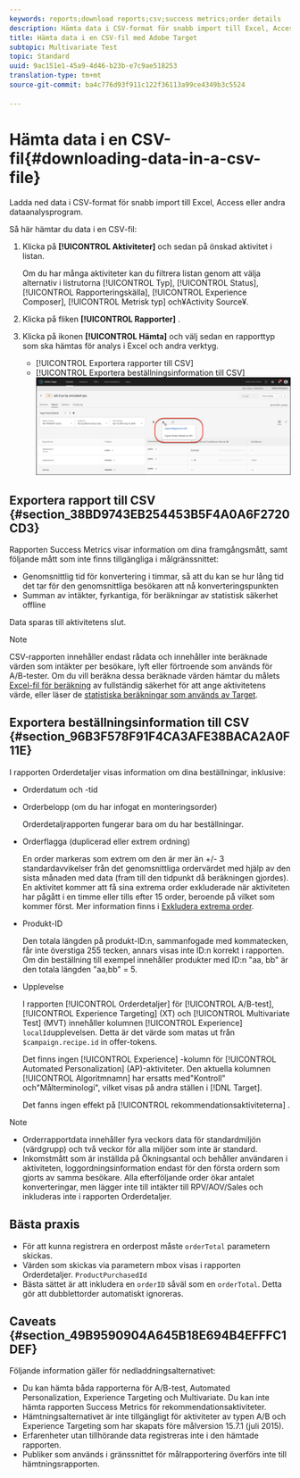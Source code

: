 ```yaml
---
keywords: reports;download reports;csv;success metrics;order details
description: Hämta data i CSV-format för snabb import till Excel, Access eller andra dataanalysprogram med Adobe Target.
title: Hämta data i en CSV-fil med Adobe Target
subtopic: Multivariate Test
topic: Standard
uuid: 9ac151e1-45a9-4d46-b23b-e7c9ae518253
translation-type: tm+mt
source-git-commit: ba4c776d93f911c122f36113a99ce4349b3c5524

---
```



# Hämta data i en CSV-fil{#downloading-data-in-a-csv-file}

Ladda ned data i CSV-format för snabb import till Excel, Access eller andra dataanalysprogram.

Så här hämtar du data i en CSV-fil:

1. Klicka på **[!UICONTROL Aktiviteter]** och sedan på önskad aktivitet i listan.

   Om du har många aktiviteter kan du filtrera listan genom att välja alternativ i listrutorna [!UICONTROL Typ], [!UICONTROL Status], [!UICONTROL Rapporteringskälla], [!UICONTROL Experience Composer], [!UICONTROL Metrisk typ] och¥Activity Source¥.

1. Klicka på fliken **[!UICONTROL Rapporter]** .
1. Klicka på ikonen **[!UICONTROL Hämta]** och välj sedan en rapporttyp som ska hämtas för analys i Excel och andra verktyg.

   * [!UICONTROL Exportera rapporter till CSV]
   * [!UICONTROL Exportera beställningsinformation till CSV]
   ![Hämtningsalternativ](/help/c-reports/assets/download-options.png)

## Exportera rapport till CSV {#section_38BD9743EB254453B5F4A0A6F2720CD3}

Rapporten Success Metrics visar information om dina framgångsmått, samt följande mått som inte finns tillgängliga i målgränssnittet:

* Genomsnittlig tid för konvertering i timmar, så att du kan se hur lång tid det tar för den genomsnittliga besökaren att nå konverteringspunkten
* Summan av intäkter, fyrkantiga, för beräkningar av statistisk säkerhet offline

Data sparas till aktivitetens slut.

>[!NOTE]
>
>CSV-rapporten innehåller endast rådata och innehåller inte beräknade värden som intäkter per besökare, lyft eller förtroende som används för A/B-tester. Om du vill beräkna dessa beräknade värden hämtar du målets [Excel-fil för beräkning](/help/assets/complete_confidence_calculator.xlsx) av fullständig säkerhet för att ange aktivitetens värde, eller läser de [statistiska beräkningar som används av Target](/help/assets/statistical-calculations.pdf).

## Exportera beställningsinformation till CSV {#section_96B3F578F91F4CA3AFE38BACA2A0F11E}

I rapporten Orderdetaljer visas information om dina beställningar, inklusive:

* Orderdatum och -tid
* Orderbelopp (om du har infogat en monteringsorder)

   Orderdetaljrapporten fungerar bara om du har beställningar.

* Orderflagga (duplicerad eller extrem ordning)

   En order markeras som extrem om den är mer än +/- 3 standardavvikelser från det genomsnittliga ordervärdet med hjälp av den sista månaden med data (fram till den tidpunkt då beräkningen gjordes). En aktivitet kommer att få sina extrema order exkluderade när aktiviteten har pågått i en timme eller tills efter 15 order, beroende på vilket som kommer först. Mer information finns i [Exkludera extrema order](../c-reports/c-report-settings/excluding-extreme-orders.md#task_2AE7743FFCDD466DAEEB720BE5F33DAA).

* Produkt-ID

   Den totala längden på produkt-ID:n, sammanfogade med kommatecken, får inte överstiga 255 tecken, annars visas inte ID:n korrekt i rapporten. Om din beställning till exempel innehåller produkter med ID:n &quot;aa, bb&quot; är den totala längden &quot;aa,bb&quot; = 5.

* Upplevelse

   I rapporten [!UICONTROL Orderdetaljer] för [!UICONTROL A/B-test], [!UICONTROL Experience Targeting] (XT) och [!UICONTROL Multivariate Test] (MVT) innehåller kolumnen [!UICONTROL Experience] `localId`upplevelsen. Detta är det värde som matas ut från `$campaign.recipe.id` in offer-tokens.

   Det finns ingen [!UICONTROL Experience] -kolumn för [!UICONTROL Automated Personalization] (AP)-aktiviteter. Den aktuella kolumnen [!UICONTROL Algoritmnamn] har ersatts med&quot;Kontroll&quot; och&quot;Målterminologi&quot;, vilket visas på andra ställen i [!DNL Target].

   Det fanns ingen effekt på [!UICONTROL rekommendationsaktiviteterna] .

>[!NOTE]
>
>* Orderrapportdata innehåller fyra veckors data för standardmiljön (värdgrupp) och två veckor för alla miljöer som inte är standard.
>* Inkomstmått som är inställda på Ökningsantal och behåller användaren i aktiviteten, loggordningsinformation endast för den första ordern som gjorts av samma besökare. Alla efterföljande order ökar antalet konverteringar, men lägger inte till intäkter till RPV/AOV/Sales och inkluderas inte i rapporten Orderdetaljer.


## Bästa praxis

* För att kunna registrera en orderpost måste `orderTotal` parametern skickas.
* Värden som skickas via parametern mbox visas i rapporten Orderdetaljer. `ProductPurchasedId`
* Bästa sättet är att inkludera en `orderID` såväl som en `orderTotal`. Detta gör att dubblettorder automatiskt ignoreras.

## Caveats {#section_49B9590904A645B18E694B4EFFFC1DEF}

Följande information gäller för nedladdningsalternativet:

* Du kan hämta båda rapporterna för A/B-test, Automated Personalization, Experience Targeting och Multivariate. Du kan inte hämta rapporten Success Metrics för rekommendationsaktiviteter.
* Hämtningsalternativet är inte tillgängligt för aktiviteter av typen A/B och Experience Targeting som har skapats före målversion 15.7.1 (juli 2015).
* Erfarenheter utan tillhörande data registreras inte i den hämtade rapporten.
* Publiker som används i gränssnittet för målrapportering överförs inte till hämtningsrapporten.
